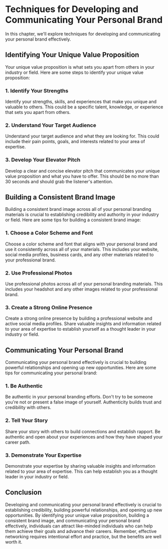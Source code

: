 Techniques for Developing and Communicating Your Personal Brand
========================================================================================================

In this chapter, we'll explore techniques for developing and communicating your personal brand effectively.

Identifying Your Unique Value Proposition
-----------------------------------------

Your unique value proposition is what sets you apart from others in your industry or field. Here are some steps to identify your unique value proposition:

### 1. Identify Your Strengths

Identify your strengths, skills, and experiences that make you unique and valuable to others. This could be a specific talent, knowledge, or experience that sets you apart from others.

### 2. Understand Your Target Audience

Understand your target audience and what they are looking for. This could include their pain points, goals, and interests related to your area of expertise.

### 3. Develop Your Elevator Pitch

Develop a clear and concise elevator pitch that communicates your unique value proposition and what you have to offer. This should be no more than 30 seconds and should grab the listener's attention.

Building a Consistent Brand Image
---------------------------------

Building a consistent brand image across all of your personal branding materials is crucial to establishing credibility and authority in your industry or field. Here are some tips for building a consistent brand image:

### 1. Choose a Color Scheme and Font

Choose a color scheme and font that aligns with your personal brand and use it consistently across all of your materials. This includes your website, social media profiles, business cards, and any other materials related to your professional brand.

### 2. Use Professional Photos

Use professional photos across all of your personal branding materials. This includes your headshot and any other images related to your professional brand.

### 3. Create a Strong Online Presence

Create a strong online presence by building a professional website and active social media profiles. Share valuable insights and information related to your area of expertise to establish yourself as a thought leader in your industry or field.

Communicating Your Personal Brand
---------------------------------

Communicating your personal brand effectively is crucial to building powerful relationships and opening up new opportunities. Here are some tips for communicating your personal brand:

### 1. Be Authentic

Be authentic in your personal branding efforts. Don't try to be someone you're not or present a false image of yourself. Authenticity builds trust and credibility with others.

### 2. Tell Your Story

Share your story with others to build connections and establish rapport. Be authentic and open about your experiences and how they have shaped your career path.

### 3. Demonstrate Your Expertise

Demonstrate your expertise by sharing valuable insights and information related to your area of expertise. This can help establish you as a thought leader in your industry or field.

Conclusion
----------

Developing and communicating your personal brand effectively is crucial to establishing credibility, building powerful relationships, and opening up new opportunities. By identifying your unique value proposition, building a consistent brand image, and communicating your personal brand effectively, individuals can attract like-minded individuals who can help them achieve their goals and advance their careers. Remember, effective networking requires intentional effort and practice, but the benefits are well worth it.

